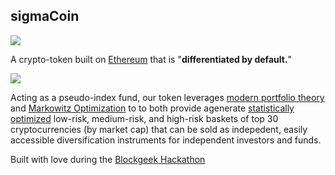 ## sigmaCoin

[![](./frontend/src/assets/imgs/logo1.png)](http://www.yashpaliwal.com/SigmaCoin/#/landing)

A crypto-token built on [Ethereum](https://www.google.ca/search?client=safari&rls=en&q=ethereum&ie=UTF-8&oe=UTF-8&gfe_rd=cr&ei=xdv8WOjPFMyC8QfVjZXYCg) that is "**differentiated by default.**"

![](./frontend/src/assets/imgs/info_img.png)

Acting as a pseudo-index fund, our token leverages [modern portfolio theory](https://www.wealthsimple.com/en-ca/investing-101/modern-portfolio-theory) and [Markowitz Optimization](https://sites.math.washington.edu/~burke/crs/408/fin-proj/mark1.pdf) to to both provide agenerate [statistically optimized](/optimizing/balancer.ipynb) low-risk, medium-risk, and high-risk baskets of top 30 cryptocurrencies (by market cap) that can be sold as indepedent, easily accessible diversification instruments for independent investors and funds. 

Built with love during the [Blockgeek Hackathon](http://bglhackathon.com/)